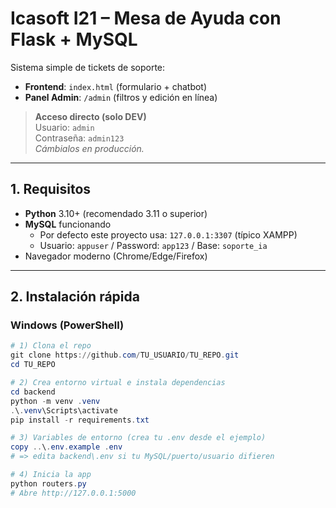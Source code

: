 # Icasoft I21 – Mesa de Ayuda con Flask + MySQL

Sistema simple de tickets de soporte:
- **Frontend**: `index.html` (formulario + chatbot)
- **Panel Admin**: `/admin` (filtros y edición en línea)

> **Acceso directo (solo DEV)**  
> Usuario: `admin`  
> Contraseña: `admin123`  
> *Cámbialos en producción.*

---

## 1. Requisitos

- **Python** 3.10+ (recomendado 3.11 o superior)
- **MySQL** funcionando  
  - Por defecto este proyecto usa: `127.0.0.1:3307` (típico XAMPP)  
  - Usuario: `appuser` / Password: `app123` / Base: `soporte_ia`
- Navegador moderno (Chrome/Edge/Firefox)

---

## 2. Instalación rápida

### Windows (PowerShell)
```powershell
# 1) Clona el repo
git clone https://github.com/TU_USUARIO/TU_REPO.git
cd TU_REPO

# 2) Crea entorno virtual e instala dependencias
cd backend
python -m venv .venv
.\.venv\Scripts\activate
pip install -r requirements.txt

# 3) Variables de entorno (crea tu .env desde el ejemplo)
copy ..\.env.example .env
# => edita backend\.env si tu MySQL/puerto/usuario difieren

# 4) Inicia la app
python routers.py
# Abre http://127.0.0.1:5000
